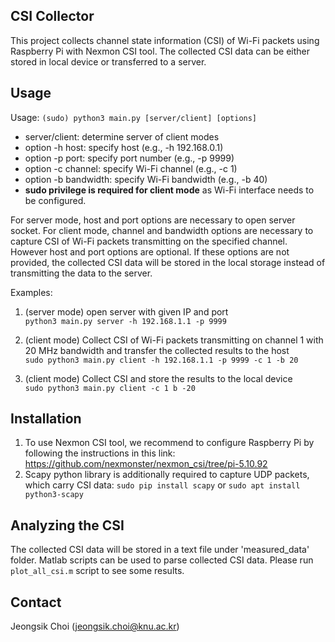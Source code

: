## CSI Collector

This project collects channel state information (CSI) of Wi-Fi packets using Raspberry Pi with Nexmon CSI tool.
The collected CSI data can be either stored in local device or transferred to a server. 

## Usage

Usage: ```(sudo) python3 main.py [server/client] [options]```

* server/client: determine server of client modes
* option -h host: specify host (e.g., -h 192.168.0.1)
* option -p port: specify port number (e.g., -p 9999)
* option -c channel: specify Wi-Fi channel (e.g., -c 1)
* option -b bandwidth: specify Wi-Fi bandwidth (e.g., -b 40)
* **sudo privilege is required for client mode** as Wi-Fi interface needs to be configured.


For server mode, host and port options are necessary to open server socket. For client mode, channel and bandwidth options are necessary to capture CSI of Wi-Fi packets transmitting on the specified channel. 
However host and port options are optional. If these options are not provided, the collected CSI data will be stored in the local storage instead of transmitting the data to the server.


Examples:

1. (server mode) open server with given IP and port  
``` python3 main.py server -h 192.168.1.1 -p 9999 ```

2. (client mode) Collect CSI of Wi-Fi packets transmitting on channel 1 with 20 MHz bandwidth and transfer the collected results to the host  
``` sudo python3 main.py client -h 192.168.1.1 -p 9999 -c 1 -b 20 ```

3. (client mode) Collect CSI and store the results to the local device  
```sudo python3 main.py client -c 1 b -20```


## Installation
1. To use Nexmon CSI tool, we recommend to configure Raspberry Pi by following the instructions in this link: https://github.com/nexmonster/nexmon_csi/tree/pi-5.10.92  
2. Scapy python library is additionally required to capture UDP packets, which carry CSI data: 
```sudo pip install scapy``` or ```sudo apt install python3-scapy```


## Analyzing the CSI

The collected CSI data will be stored in a text file under 'measured_data' folder.
Matlab scripts can be used to parse collected CSI data. Please run ```plot_all_csi.m``` script to see some results.


## Contact 
Jeongsik Choi (jeongsik.choi@knu.ac.kr)
